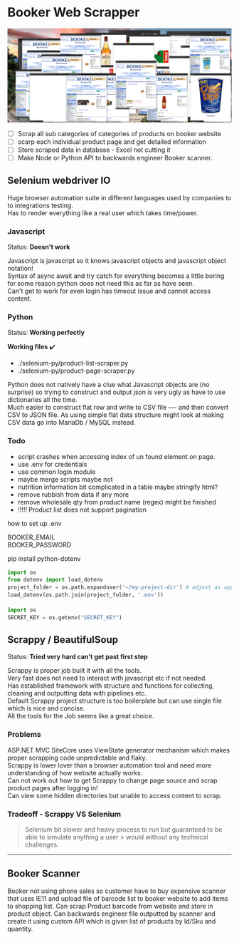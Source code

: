# Booker Web Scrapper

![Screenshot](scrapping-in-action.png)

- [ ] Scrap all sub categories of categories of products on booker website
- [ ] scarp each individual product page and get detailed information
- [ ] Store scraped data in database - Excel not cutting it
- [ ] Make Node or Python API to backwards engineer Booker scanner.

## Selenium webdriver IO

Huge browser automation suite in different languages used by companies to to integrations testing.  
Has to render everything like a real user which takes time/power.

### Javascript

Status: **Doesn't work**

Javascript is javascript so it knows javascript objects and javascript object notation!  
Syntax of async await and try catch for everything becomes a little boring for some reason python does not need this as far as have seen.  
Can't get to work for even login has timeout issue and cannot access content.

### Python

Status: **Working perfectly**

**Working files** :heavy_check_mark:

- ./selenium-py/product-list-scraper.py
- ./selenium-py/product-page-scraper.py

Python does not natively have a clue what Javascript objects are (no surprise) so trying to construct and output json is very ugly as have to use dictionaries all the time.  
Much easier to construct flat row and write to CSV file --- and then convert CSV to JSON file.
As using simple flat data structure might look at making CSV data go into MariaDb / MySQL instead.

### Todo

- script crashes when accessing index of un found element on page.
- use .env for credentials
- use common login module
- maybe merge scripts maybe not
- nutrition information bit complicated in a table maybe stringify html?
- remove rubbish from data if any more
- remove wholesale qty from product name (regex) might be finished
- !!!!! Product list does not support pagination

how to set up .env

BOOKER_EMAIL  
BOOKER_PASSWORD

pip install python-dotenv

```py
import os
from dotenv import load_dotenv
project_folder = os.path.expanduser('~/my-project-dir') # adjust as appropriate
load_dotenv(os.path.join(project_folder, '.env'))

import os
SECRET_KEY = os.getenv("SECRET_KEY")
```

## Scrappy / BeautifulSoup

Status: **Tried very hard can't get past first step**

Scrappy is proper job built it with all the tools.  
Very fast does not need to interact with javascript etc if not needed.  
Has established framework with structure and functions for collecting, cleaning and outputting data with pipelines etc.  
Default Scrappy project structure is too boilerplate but can use single file which is nice and concise.  
All the tools for the Job seems like a great choice.

### Problems

ASP.NET MVC SiteCore uses ViewState generator mechanism which makes proper scrapping code unpredictable and flaky.  
Scrappy is lower lover than a browser automation tool and need more understanding of how website actually works.  
Can not work out how to get Scrappy to change page source and scrap product pages after logging in!  
Can view some hidden directories but unable to access content to scrap.

### Tradeoff - Scrappy VS Selenium

> Selenium bit slower and heavy process to run but guaranteed to be able to simulate anything a user > would without any technical challenges.

---

## Booker Scanner

Booker not using phone sales so customer have to buy expensive scanner that uses IE11 and upload file of barcode list to booker website to add items to shopping list.
Can scrap Product barcode from website and store in product object.
Can backwards engineer file outputted by scanner and create it using custom API which is given list of products by Id/Sku and quantity.
